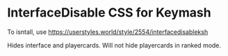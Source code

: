 # InterfaceDisable CSS for Keymash

To isntall, use https://userstyles.world/style/2554/interfacedisableksh

Hides interface and playercards.
Will not hide playercards in ranked mode.